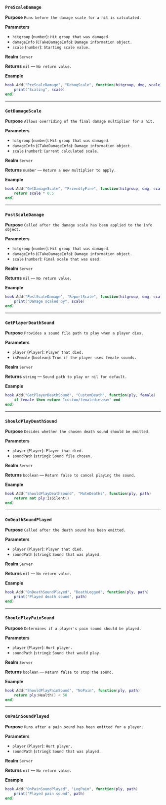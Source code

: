 ### `PreScaleDamage`

**Purpose**
`Runs before the damage scale for a hit is calculated.`

**Parameters**

* `hitgroup` (`number`): `Hit group that was damaged.`
* `damageInfo` (`CTakeDamageInfo`): `Damage information object.`
* `scale` (`number`): `Starting scale value.`

**Realm**
`Server`

**Returns**
`nil` — `No return value.`

**Example**

```lua
hook.Add("PreScaleDamage", "DebugScale", function(hitgroup, dmg, scale)
    print("Scaling", scale)
end)
```

---

### `GetDamageScale`

**Purpose**
`Allows overriding of the final damage multiplier for a hit.`

**Parameters**

* `hitgroup` (`number`): `Hit group that was damaged.`
* `damageInfo` (`CTakeDamageInfo`): `Damage information object.`
* `scale` (`number`): `Current calculated scale.`

**Realm**
`Server`

**Returns**
`number` — `Return a new multiplier to apply.`

**Example**

```lua
hook.Add("GetDamageScale", "FriendlyFire", function(hitgroup, dmg, scale)
    return scale * 0.5
end)
```

---

### `PostScaleDamage`

**Purpose**
`Called after the damage scale has been applied to the info object.`

**Parameters**

* `hitgroup` (`number`): `Hit group that was damaged.`
* `damageInfo` (`CTakeDamageInfo`): `Damage information object.`
* `scale` (`number`): `Final scale that was used.`

**Realm**
`Server`

**Returns**
`nil` — `No return value.`

**Example**

```lua
hook.Add("PostScaleDamage", "ReportScale", function(hitgroup, dmg, scale)
    print("Damage scaled by", scale)
end)
```

---

### `GetPlayerDeathSound`

**Purpose**
`Provides a sound file path to play when a player dies.`

**Parameters**

* `player` (`Player`): `Player that died.`
* `isFemale` (`boolean`): `True if the player uses female sounds.`

**Realm**
`Server`

**Returns**
`string` — `Sound path to play or nil for default.`

**Example**

```lua
hook.Add("GetPlayerDeathSound", "CustomDeath", function(ply, female)
    if female then return "custom/femaledie.wav" end
end)
```

---

### `ShouldPlayDeathSound`

**Purpose**
`Decides whether the chosen death sound should be emitted.`

**Parameters**

* `player` (`Player`): `Player that died.`
* `soundPath` (`string`): `Sound file chosen.`

**Realm**
`Server`

**Returns**
`boolean` — `Return false to cancel playing the sound.`

**Example**

```lua
hook.Add("ShouldPlayDeathSound", "MuteDeaths", function(ply, path)
    return not ply:IsSilent()
end)
```

---

### `OnDeathSoundPlayed`

**Purpose**
`Called after the death sound has been emitted.`

**Parameters**

* `player` (`Player`): `Player that died.`
* `soundPath` (`string`): `Sound that was played.`

**Realm**
`Server`

**Returns**
`nil` — `No return value.`

**Example**

```lua
hook.Add("OnDeathSoundPlayed", "DeathLogged", function(ply, path)
    print("Played death sound", path)
end)
```

---

### `ShouldPlayPainSound`

**Purpose**
`Determines if a player's pain sound should be played.`

**Parameters**

* `player` (`Player`): `Hurt player.`
* `soundPath` (`string`): `Sound that would play.`

**Realm**
`Server`

**Returns**
`boolean` — `Return false to stop the sound.`

**Example**

```lua
hook.Add("ShouldPlayPainSound", "NoPain", function(ply, path)
    return ply:Health() < 50
end)
```

---

### `OnPainSoundPlayed`

**Purpose**
`Runs after a pain sound has been emitted for a player.`

**Parameters**

* `player` (`Player`): `Hurt player.`
* `soundPath` (`string`): `Sound that was played.`

**Realm**
`Server`

**Returns**
`nil` — `No return value.`

**Example**

```lua
hook.Add("OnPainSoundPlayed", "LogPain", function(ply, path)
    print("Played pain sound", path)
end)
```
